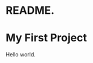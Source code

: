 # README.
<!DOCTYPE html>
<html>
<head>
<title>Page Title</title>
</head>
<body>

<h1>My First Project</h1>
<p>Hello world.</p>

</body>
</html>
